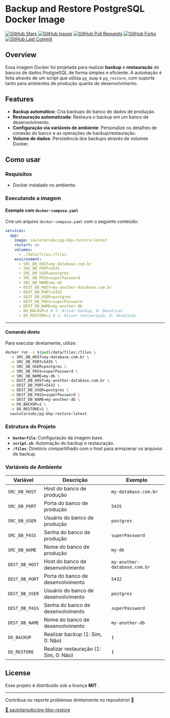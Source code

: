 # Backup and Restore PostgreSQL Docker Image

[![GitHub Stars](https://img.shields.io/github/stars/saulotarsobc/pg-bkp-restore.svg)](https://github.com/saulotarsobc/pg-bkp-restore/stargazers) [![GitHub Issues](https://img.shields.io/github/issues/saulotarsobc/pg-bkp-restore.svg)](https://github.com/saulotarsobc/pg-bkp-restore/issues) [![GitHub Pull Requests](https://img.shields.io/github/issues-pr/saulotarsobc/pg-bkp-restore.svg)](https://github.com/saulotarsobc/pg-bkp-restore/pulls) [![GitHub Forks](https://img.shields.io/github/forks/saulotarsobc/pg-bkp-restore.svg)](https://github.com/saulotarsobc/pg-bkp-restore/network) [![GitHub Last Commit](https://img.shields.io/github/last-commit/saulotarsobc/pg-bkp-restore.svg)](https://github.com/saulotarsobc/pg-bkp-restore/commits)

## Overview

Essa imagem Docker foi projetada para realizar **backup** e **restauração** de bancos de dados PostgreSQL de forma simples e eficiente. A automação é feita através de um script que utiliza `pg_dump` e `pg_restore`, com suporte tanto para ambientes de produção quanto de desenvolvimento.

## Features

- **Backup automático**: Cria backups do banco de dados de produção.
- **Restauração automatizada**: Restaura o backup em um banco de desenvolvimento.
- **Configuração via variáveis de ambiente**: Personalize os detalhes de conexão do banco e as operações de backup/restauração.
- **Volume de dados**: Persistência dos backups através de volumes Docker.

## Como usar

### Requisitos

- Docker instalado no ambiente.

### Executando a imagem

#### Exemplo com `docker-compose.yaml`

Crie um arquivo `docker-compose.yaml` com o seguinte conteúdo:

```yaml
services:
  app:
    image: saulotarsobc/pg-bkp-restore:latest
    restart: no
    volumes:
      - ./data/files:/files
    environment:
      - SRC_DB_HOST=my-database.com.br
      - SRC_DB_PORT=5435
      - SRC_DB_USER=postgres
      - SRC_DB_PASS=superPassword
      - SRC_DB_NAME=my-db
      - DEST_DB_HOST=my-another-database.com.br
      - DEST_DB_PORT=5432
      - DEST_DB_USER=postgres
      - DEST_DB_PASS=superPassword
      - DEST_DB_NAME=my-another-db
      - DO_BACKUP=1 # 1: Ativar backup, 0: Desativar
      - DO_RESTORE=1 # 1: Ativar restauração, 0: Desativar
```

---

#### Comando direto

Para executar diretamente, utilize:

```bash
docker run -v $(pwd)/data/files:/files \
  -e SRC_DB_HOST=my-database.com.br \
  -e SRC_DB_PORT=5435 \
  -e SRC_DB_USER=postgres \
  -e SRC_DB_PASS=superPassword \
  -e SRC_DB_NAME=my-db \
  -e DEST_DB_HOST=my-another-database.com.br \
  -e DEST_DB_PORT=5432 \
  -e DEST_DB_USER=postgres \
  -e DEST_DB_PASS=superPassword \
  -e DEST_DB_NAME=my-another-db \
  -e DO_BACKUP=1 \
  -e DO_RESTORE=1 \
  saulotarsobc/pg-bkp-restore:latest
```

### Estrutura do Projeto

- **`Dockerfile`**: Configuração da imagem base.
- **`script.sh`**: Automação do backup e restauração.
- **`/files`**: Diretório compartilhado com o host para armazenar os arquivos de backup.

### Variáveis de Ambiente

| Variável       | Descrição                             | Exemplo                      |
| -------------- | ------------------------------------- | ---------------------------- |
| `SRC_DB_HOST`  | Host do banco de produção             | `my-database.com.br`         |
| `SRC_DB_PORT`  | Porta do banco de produção            | `5435`                       |
| `SRC_DB_USER`  | Usuário do banco de produção          | `postgres`                   |
| `SRC_DB_PASS`  | Senha do banco de produção            | `superPassword`              |
| `SRC_DB_NAME`  | Nome do banco de produção             | `my-db`                      |
| `DEST_DB_HOST` | Host do banco de desenvolvimento      | `my-another-database.com.br` |
| `DEST_DB_PORT` | Porta do banco de desenvolvimento     | `5432`                       |
| `DEST_DB_USER` | Usuário do banco de desenvolvimento   | `postgres`                   |
| `DEST_DB_PASS` | Senha do banco de desenvolvimento     | `superPassword`              |
| `DEST_DB_NAME` | Nome do banco de desenvolvimento      | `my-another-db`              |
| `DO_BACKUP`    | Realizar backup (1: Sim, 0: Não)      | `1`                          |
| `DO_RESTORE`   | Realizar restauração (1: Sim, 0: Não) | `1`                          |

## License

Esse projeto é distribuído sob a licença **MIT**.

---

Contribua ou reporte problemas diretamente no repositório! 🚀

[🔹 saulotarsobc/pg-bkp-restore](https://github.com/saulotarsobc/pg-bkp-restore)
